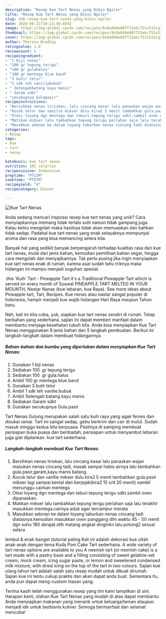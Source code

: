 ```yaml
---
description: "Resep Kue Tart Nenas yang Bikin Ngiler"
title: "Resep Kue Tart Nenas yang Bikin Ngiler"
slug: 426-resep-kue-tart-nenas-yang-bikin-ngiler
date: 2020-06-21T10:23:49.654Z
image: https://img-global.cpcdn.com/recipes/9c8a8d4e607f31eb/751x532cq70/kue-tart-nenas-foto-resep-utama.jpg
thumbnail: https://img-global.cpcdn.com/recipes/9c8a8d4e607f31eb/751x532cq70/kue-tart-nenas-foto-resep-utama.jpg
cover: https://img-global.cpcdn.com/recipes/9c8a8d4e607f31eb/751x532cq70/kue-tart-nenas-foto-resep-utama.jpg
author: Theresa Bradley
ratingvalue: 3.8
reviewcount: 5
recipeingredient:
- "1 biji nenas"
- "100 gr tepung terigu"
- "100 gr gulahalus"
- "100 gr mentega blue band"
- "3 butir telur"
- "1 sdk teh vaniliebubuk"
- " Setengahbatang kayu manis"
- " Garam sdkt"
- "secukupnya Gulapasir"
recipeinstructions:
- "Bersihkan nenas tiriskan, lalu cincang kasar lalu panaskan wajan masukan nenas cincang tadi, masak sampai habis airnya lalu tambahkan gula.pasir,garam,kayu manis batang."
- "Kocok telur dan vanilie mikser dulu kira2 5 menit tambahkan gula.pasir mikser lagi sampai.kental dan berjejak(kira2 15 s/d 20 menit) sambil menunggu cairkan mentega"
- "Olesi loyang dgn mentega dan taburi.tepung terigu sdkt.sambil oven dipanaskan."
- "Matikan mikser lalu tambahkan tepung terigu perlahan saja lalu terakhir masukkan mentega.cairnya aduk agar tercampur merata"
- "Masukkan adonan ke dalam loyang taburkan nenas cincang tadi diatasnya.kemudian masukkan oven panggang dlm.waktu 45 - 50 menit dgn suhu 180 derajat.stlh matang angkat dinginkn lalu.potong2 sesuai selera"
categories:
- Resep
tags:
- kue
- tart
- nenas

katakunci: kue tart nenas 
nutrition: 101 calories
recipecuisine: Indonesian
preptime: "PT12M"
cooktime: "PT57M"
recipeyield: "4"
recipecategory: Dinner

---
```



![Kue Tart Nenas](https://img-global.cpcdn.com/recipes/9c8a8d4e607f31eb/751x532cq70/kue-tart-nenas-foto-resep-utama.jpg)

Anda sedang mencari inspirasi resep kue tart nenas yang unik? Cara menyiapkannya memang tidak terlalu sulit namun tidak gampang juga. Kalau keliru mengolah maka hasilnya tidak akan memuaskan dan bahkan tidak sedap. Padahal kue tart nenas yang enak selayaknya mempunyai aroma dan rasa yang bisa memancing selera kita.

Banyak hal yang sedikit banyak berpengaruh terhadap kualitas rasa dari kue tart nenas, mulai dari jenis bahan, kemudian pemilihan bahan segar, hingga cara mengolah dan menyajikannya. Tak perlu pusing jika ingin menyiapkan kue tart nenas enak di rumah, karena asal sudah tahu triknya maka hidangan ini mampu menjadi suguhan spesial.

.this &#39;Kuih&#39; Tart - Pineapple Tart it&#39;s a Traditional Pineapple Tart which is served on every month of Syawal PINEAPPLE TART MELTED IN YOUR MOUNTH, Nastar Nanas (kue lebaran, kue Raya). See more ideas about Pineapple tart, Tart, Recipes. Kue nenas atau nastar sangat populer di Indonesia, hampir menjadi kue wajib hidangan Hari Raya maupun Tahun baru.


Nah, kali ini kita coba, yuk, siapkan kue tart nenas sendiri di rumah. Tetap berbahan yang sederhana, sajian ini dapat memberi manfaat dalam membantu menjaga kesehatan tubuh kita. Anda bisa menyiapkan Kue Tart Nenas menggunakan 9 jenis bahan dan 5 langkah pembuatan. Berikut ini langkah-langkah dalam membuat hidangannya.

<!--inarticleads1-->

##### Bahan-bahan dan bumbu yang diperlukan dalam menyiapkan Kue Tart Nenas:

1. Gunakan 1 biji nenas
1. Sediakan 100 .gr tepung terigu
1. Sediakan 100 .gr gula.halus
1. Ambil 100 gr mentega blue band
1. Gunakan 3 butir telur
1. Ambil 1 sdk teh vanilie.bubuk
1. Ambil  Setengah.batang kayu manis
1. Sediakan  Garam sdkt
1. Gunakan secukupnya Gula.pasir


Tart Nenas Gulung merupakan salah satu kuih raya yang agak femes dan disukai ramai. Tart ini sangat sedap, gebu berkrim dan cair di mulut. Sudah masuk minggu kedua kita berpuasa. Pastinya di samping membuat persiapan buka puasa dan beribadah, persiapan untuk menyambut lebaran juga giat dijalankan. kue tart sederhana. 

<!--inarticleads2-->

##### Langkah-langkah membuat Kue Tart Nenas:

1. Bersihkan nenas tiriskan, lalu cincang kasar lalu panaskan wajan masukan nenas cincang tadi, masak sampai habis airnya lalu tambahkan gula.pasir,garam,kayu manis batang.
1. Kocok telur dan vanilie mikser dulu kira2 5 menit tambahkan gula.pasir mikser lagi sampai.kental dan berjejak(kira2 15 s/d 20 menit) sambil menunggu cairkan mentega
1. Olesi loyang dgn mentega dan taburi.tepung terigu sdkt.sambil oven dipanaskan.
1. Matikan mikser lalu tambahkan tepung terigu perlahan saja lalu terakhir masukkan mentega.cairnya aduk agar tercampur merata
1. Masukkan adonan ke dalam loyang taburkan nenas cincang tadi diatasnya.kemudian masukkan oven panggang dlm.waktu 45 - 50 menit dgn suhu 180 derajat.stlh matang angkat dinginkn lalu.potong2 sesuai selera


lembut &amp; enak banget (tutorial paling Kali ini adalah dekorasi kue ultah anak-anak dengan tema Kuda Poni Cake Tart sederhana. A wide variety of tart nenas options are available to you A neenish tart (or neenish cake) is a tart made with a pastry base and a filling consisting of sweet gelatine-set cream, mock cream, icing sugar paste, or lemon and sweetened condensed milk mixture, with dried icing on the top of the tart in two colours. Sajian kue ulang tahun tart adalah salah satu resep mudah untuk dibuat dirumah. Sajian kue ini tentu cukup praktis dan akan dapat anda buat. Sementara itu, anda pun dapat meng-custom hiasan yang. 

Terima kasih telah menggunakan resep yang tim kami tampilkan di sini. Harapan kami, olahan Kue Tart Nenas yang mudah di atas dapat membantu Anda menyiapkan makanan yang menarik untuk keluarga/teman ataupun menjadi ide untuk berbisnis kuliner. Semoga bermanfaat dan selamat mencoba!
